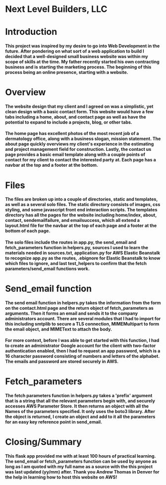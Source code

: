 # Next Level Builders, LLC

# Introduction

#### This project was inspired by my desire to go into Web Development in the future. After pondering on what sort of a web application to build I decided that a well-designed small business website was within my scope of skills at the time. My father recently started his own contracting business and is starting the marketing process. The beginning of this process being an online presence, starting with a website.

# Overview

#### The website design that my client and I agreed on was a simplistic, yet clean design with a basic contact form. This website would have a few tabs including a home, about, and contact page as well as have the potential to expand to include a projects, blog, or other tabs.

#### The home page has excellent photos of the most recent job of a dermatology office, along with a business slogan, mission statement. The about page quickly overviews my client's experience in the estimating and project management field for construction. Lastly, the contact us page provides a basic email template along with a couple points of contact for my client to contact the interested party at. Each page has a navbar at the top and a footer at the bottom.

# Files

#### The files are broken up into a couple of directories, static and templates, as well as a several solo files. The static directory consists of images, css styling, and some javascript front end interaction scripts. The templates directory has all the pages for the website including home/index, about, contact, sendemailfailure, and emailsuccess, which all extend a layout.html file for the navbar at the top of each page and a footer at the bottom of each page.

#### The solo files include the routes in app.py, the send_email and fetch_parameters function in helpers.py, sources I used to learn the materials needed in sources.txt, application.py for AWS Elastic Beanstalk to recognize app.py as the routes, .ebignore for Elastic Beanstalk to know which files to ignore, and last test_helpers to confirm that the fetch parameters/send_email functions work.

# Send_email function

#### The send email function in helpers.py takes the information from the form on the contact.html page and the return object of fetch_parameters as arguments. Then it forms an email and sends it to the company administrators account. There are several modules that I had to import for this including smtplib to secure a TLS connection, MIMEMultipart to form the email object, and MIMEText to attach the body.

#### For more context, before I was able to get started with this function, I had to create an administrator Google account for the client with two-factor authentication enabled, then I had to request an app password, which is a 16 character password consisting of numbers and letters of the alphabet. The emails and password are stored securely in AWS.

# Fetch_parameters

#### The fetch parameters function in helpers.py takes a 'prefix' argument that is a string that all the relevant parameters begin with, and securely accesses AWS Parameter Store. It then returns an object with all the Names of the parameters specified. It only uses the boto3 library. After the object is returned, I create an object and add to it all the parameters for an easy key reference point in send_email.

# Closing/Summary

#### This flask app provided me with at least 100 hours of practical learning. The send_email or fetch_parameters function can be used by anyone as long as I am quoted with my full name as a source with the this project was last updated (yy/mm) after. Thank you Andrew Thomas in Denver for the help in learning how to host this website on AWS!
